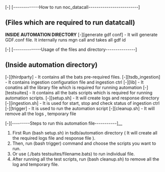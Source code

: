 [-] [-------------How to run noc_datacall-------------------------]
## (Files which are required to run datatcall)
__INSIDE AUTOMATION DIRECTORY__
[-][generate gdf conf] - It will generate GDF.conf file. It internally runs mgn call and takes all gdf id 


[-] [--------------Usage of the files and directory---------------]

## (Inside automation directory)

[-][thirdparty] - It contains all the bats pre-required files.
[-][tsdb_ingestion] - It contains ingestion configuration file and ingestion ctrl
[-][lib] - It conatins all the library file which is required for running automation
[-][testsuites] - It contains all the bats scripts which is required for running automation scripts.
[-][setup.sh] - It will create logs and response directory
[-][ingestion.sh] - It is used for start, stop and check status of ingestion ctrl
[-][trigger] - It is used to run the automation script 
[-][cleanup.sh] - It will remove all the logs , temporary file

[-][---------Steps to run this automation file-----------]__
1. First Run (bash setup.sh) in tsdb/automation directory ( It will create all the required logs file and response file ).
2. Then, run (bash trigger) command and choose the scripts you want to run.
3. Or use (./bats testsuites/filename.bats) to run individual file.
4. After running all the test scripts, run (bash cleanup.sh) to remove all the log and temporary file.


